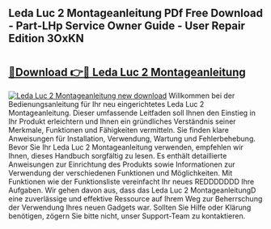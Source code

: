 ## Leda Luc 2 Montageanleitung PDf Free Download - Part-LHp Service Owner Guide - User Repair Edition 3OxKN

# <h2><a href="http://df8ri0i.blite.top/?on=Leda+Luc+2+Montageanleitung">🔗Download 👉🔴 Leda Luc 2 Montageanleitung</a></h2>

[![Leda Luc 2 Montageanleitung new download](https://i.imgur.com/lujVjoI.png)](http://df8ri0i.blite.top/?on=Leda+Luc+2+Montageanleitung)
Willkommen bei der Bedienungsanleitung für Ihr neu eingerichtetes Leda Luc 2 Montageanleitung. Dieser umfassende Leitfaden soll Ihnen den Einstieg in Ihr Produkt erleichtern und Ihnen ein gründliches Verständnis seiner Merkmale, Funktionen und Fähigkeiten vermitteln. Sie finden klare Anweisungen für Installation, Verwendung, Wartung und Fehlerbehebung. Bevor Sie Ihr Leda Luc 2 Montageanleitung verwenden, empfehlen wir Ihnen, dieses Handbuch sorgfältig zu lesen. Es enthält detaillierte Anweisungen zur Einrichtung des Produkts sowie Informationen zur Verwendung der verschiedenen Funktionen und Möglichkeiten. Mit Funktionen wie der Funktionsliste vereinfacht Ihr neues REDDDDDDD Ihre Aufgaben. Wir gehen davon aus, dass das Leda Luc 2 MontageanleitungD eine zuverlässige und effektive Ressource auf Ihrem Weg zur Beherrschung der Verwendung Ihres neuen Gadgets war. Sollten Sie Hilfe oder Klärung benötigen, zögern Sie bitte nicht, unser Support-Team zu kontaktieren.
